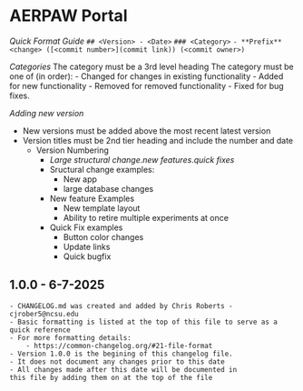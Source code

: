# AERPAW Portal 

*Quick Format Guide*
`## <Version> - <Date>`
`### <Category>` 
    `- **Prefix** <change> ([<commit number>](commit link)) (<commit owner>)`
 

*Categories*
    The category must be a 3rd level heading 
    The category must be one of (in order):
        - Changed for changes in existing functionality
        - Added for new functionality
        - Removed for removed functionality
        - Fixed for bug fixes.

*Adding new version*
- New versions must be added above the most recent latest version
- Version titles must be 2nd tier heading and include the number and date
    - Version Numbering
        - *Large structural change*.*new features*.*quick fixes*
        - Sructural change examples:
            - New app
            - large database changes
        - New feature Examples
            - New template layout
            - Ability to retire multiple experiments at once
        - Quick Fix examples
            - Button color changes
            - Update links
            - Quick bugfix


## 1.0.0 - 6-7-2025
    - CHANGELOG.md was created and added by Chris Roberts - cjrober5@ncsu.edu
    - Basic formatting is listed at the top of this file to serve as a quick reference 
    - For more formatting details:
        - https://common-changelog.org/#21-file-format
    - Version 1.0.0 is the begining of this changelog file.
    - It does not document any changes prior to this date
    - All changes made after this date will be documented in 
    this file by adding them on at the top of the file


